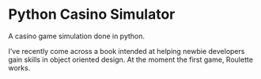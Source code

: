 # Python Casino Simulator

A casino game simulation done in python.

I’ve recently come across a book intended at helping newbie developers gain skills
in object oriented design. At the moment the first game, Roulette works.
